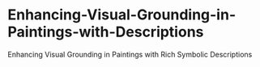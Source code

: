 # Enhancing-Visual-Grounding-in-Paintings-with-Descriptions
Enhancing Visual Grounding in Paintings with Rich Symbolic Descriptions
